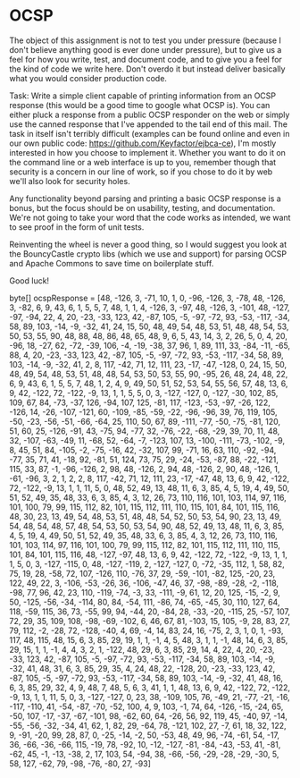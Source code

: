 # OCSP

The object of this assignment is not to test you under pressure (because I don't believe anything good is ever done under pressure), but to give us a feel for how you write, test, and document code, and to give you a feel for the kind of code we write here. Don't overdo it but instead deliver basically what you would consider production code.

Task: Write a simple client capable of printing information from an OCSP response (this would be a good time to google what OCSP is). You can either pluck a response from a public OCSP responder on the web or simply use the canned response that I've appended to the tail end of this mail. The task in itself isn't terribly difficult (examples can be found online and even in our own public code: https://github.com/Keyfactor/ejbca-ce), I'm mostly interested in how you choose to implement it. Whether you want to do it on the command line or a web interface is up to you, remember though that security is a concern in our line of work, so if you chose to do it by web we'll also look for security holes.

Any functionality beyond parsing and printing a basic OCSP response is a bonus, but the focus should be on usability, testing, and documentation. We're not going to take your word that the code works as intended, we want to see proof in the form of unit tests.

Reinventing the wheel is never a good thing, so I would suggest you look at the BouncyCastle crypto libs (which we use and support) for parsing OCSP and Apache Commons to save time on boilerplate stuff.

Good luck!


byte[] ocspResponse = [48, -126, 3, -71, 10, 1, 0, -96, -126, 3, -78,
48, -126, 3, -82, 6, 9, 43, 6, 1, 5, 5, 7, 48, 1, 1, 4, -126, 3, -97,
48, -126, 3, -101, 48, -127, -97, -94, 22, 4, 20, -23, -33, 123, 42,
-87, 105, -5, -97, -72, 93, -53, -117, -34, 58, 89, 103, -14, -9, -32,
41, 24, 15, 50, 48, 49, 54, 48, 53, 51, 48, 48, 54, 53, 50, 53, 55, 90,
48, 88, 48, 86, 48, 65, 48, 9, 6, 5, 43, 14, 3, 2, 26, 5, 0, 4, 20, -96,
18, -27, 62, -72, -39, 106, -4, -19, -38, 37, 96, 1, 89, 111, 33, -84,
-11, -65, 88, 4, 20, -23, -33, 123, 42, -87, 105, -5, -97, -72, 93, -53,
-117, -34, 58, 89, 103, -14, -9, -32, 41, 2, 8, 117, -42, 71, 12, 111,
23, -17, -47, -128, 0, 24, 15, 50, 48, 49, 54, 48, 53, 51, 48, 48, 54,
53, 50, 53, 55, 90, -95, 26, 48, 24, 48, 22, 6, 9, 43, 6, 1, 5, 5, 7,
48, 1, 2, 4, 9, 49, 50, 51, 52, 53, 54, 55, 56, 57, 48, 13, 6, 9, 42,
-122, 72, -122, -9, 13, 1, 1, 5, 5, 0, 3, -127, -127, 0, -127, -30, 102,
85, 109, 67, 84, -73, -37, 126, -94, 107, 125, -81, 117, -123, -53, -97,
-26, 122, -126, 14, -26, -107, -121, 60, -109, -85, -59, -22, -96, -96,
39, 76, 119, 105, -50, -23, -56, -51, -66, -64, 25, 110, 50, 67, 89,
-111, -77, -50, -75, -81, 120, 51, 60, 25, -126, -91, 43, -75, 94, -77,
32, -76, -22, -68, -29, 39, 70, 11, 48, 32, -107, -63, -49, 11, -68, 52,
-64, -7, -123, 107, 13, -100, -111, -73, -102, -9, 8, 45, 51, 84, -105,
-2, -75, -16, 42, -32, 107, 99, -71, 16, 63, 110, -92, -94, -77, 35, 71,
41, -18, 92, -81, 51, 124, 73, 75, 29, -24, -53, -87, 88, -22, -121,
115, 33, 87, -1, -96, -126, 2, 98, 48, -126, 2, 94, 48, -126, 2, 90, 48,
-126, 1, -61, -96, 3, 2, 1, 2, 2, 8, 117, -42, 71, 12, 111, 23, -17,
-47, 48, 13, 6, 9, 42, -122, 72, -122, -9, 13, 1, 1, 11, 5, 0, 48, 52,
49, 13, 48, 11, 6, 3, 85, 4, 5, 19, 4, 49, 50, 51, 52, 49, 35, 48, 33,
6, 3, 85, 4, 3, 12, 26, 73, 110, 116, 101, 103, 114, 97, 116, 101, 100,
79, 99, 115, 112, 82, 101, 115, 112, 111, 110, 115, 101, 84, 101, 115,
116, 48, 30, 23, 13, 49, 54, 48, 53, 51, 48, 48, 54, 52, 50, 53, 54, 90,
23, 13, 49, 54, 48, 54, 48, 57, 48, 54, 53, 50, 53, 54, 90, 48, 52, 49,
13, 48, 11, 6, 3, 85, 4, 5, 19, 4, 49, 50, 51, 52, 49, 35, 48, 33, 6, 3,
85, 4, 3, 12, 26, 73, 110, 116, 101, 103, 114, 97, 116, 101, 100, 79,
99, 115, 112, 82, 101, 115, 112, 111, 110, 115, 101, 84, 101, 115, 116,
48, -127, -97, 48, 13, 6, 9, 42, -122, 72, -122, -9, 13, 1, 1, 1, 5, 0,
3, -127, -115, 0, 48, -127, -119, 2, -127, -127, 0, -72, -35, 112, 1,
58, 82, 75, 19, 28, -58, 72, 107, -126, 110, -76, 37, 29, -59, -101,
-82, 125, -20, 23, 122, 49, 22, 3, -106, -53, -26, 36, -106, -47, 46,
37, -98, -89, -28, -2, -118, -98, 77, 96, 42, 23, 110, -119, -74, -3,
33, -111, -9, 61, 12, 20, 125, -15, -2, 9, 50, -125, -56, -34, -114, 80,
84, -54, 111, -86, 74, -65, -45, 30, 110, 127, 64, 118, -59, 115, 36,
73, -55, 99, 94, -44, 20, -84, 28, -33, -20, -115, 25, -57, 107, 72, 29,
35, 109, 108, -98, -69, -102, 6, 46, 67, 81, -103, 15, 105, -9, 28, 83,
27, 79, 112, -2, -28, 72, -128, -40, 4, 69, -4, 14, 83, 24, 16, -75, 2,
3, 1, 0, 1, -93, 117, 48, 115, 48, 15, 6, 3, 85, 29, 19, 1, 1, -1, 4, 5,
48, 3, 1, 1, -1, 48, 14, 6, 3, 85, 29, 15, 1, 1, -1, 4, 4, 3, 2, 1,
-122, 48, 29, 6, 3, 85, 29, 14, 4, 22, 4, 20, -23, -33, 123, 42, -87,
105, -5, -97, -72, 93, -53, -117, -34, 58, 89, 103, -14, -9, -32, 41,
48, 31, 6, 3, 85, 29, 35, 4, 24, 48, 22, -128, 20, -23, -33, 123, 42,
-87, 105, -5, -97, -72, 93, -53, -117, -34, 58, 89, 103, -14, -9, -32,
41, 48, 16, 6, 3, 85, 29, 32, 4, 9, 48, 7, 48, 5, 6, 3, 41, 1, 1, 48,
13, 6, 9, 42, -122, 72, -122, -9, 13, 1, 1, 11, 5, 0, 3, -127, -127, 0,
23, 38, -109, 105, 76, -49, 21, -77, -21, -16, -117, -110, 41, -54, -87,
-70, -52, 100, 4, 9, 103, -1, 74, 64, -126, -15, -24, 65, -50, 107, -17,
-37, -67, -101, 98, -62, 60, 64, -26, 56, 92, 119, 45, -40, 97, -14,
-55, -56, -32, -34, 41, 62, 1, 82, 29, -64, 78, -121, 102, 27, -7, 61,
18, 32, 122, 9, -91, -20, 99, 28, 87, 0, -25, -14, -2, 50, -53, 48, 49,
96, -74, -61, 54, -17, 36, -66, -36, -66, 115, -19, 78, -92, 10, -12,
-127, -81, -84, -43, -53, 41, -81, -62, 45, -1, -13, -38, 2, 17, 103,
54, -94, 38, -66, -56, -29, -28, -29, -30, 5, 58, 127, -62, 79, -98,
-76, -80, 27, -93]

